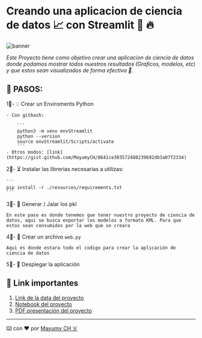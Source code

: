 

# Creando una aplicacion de ciencia de datos 📈 con Streamlit 🐍 🔥

![banner](https://d33wubrfki0l68.cloudfront.net/dd2a2b03ccc054ff15ef9dc1ca050c7e0b7e19be/4131e/images/logo.png)

_Este Proyecto tiene como objetivo crear una aplicacion de ciencia de datos donde podamos mostrar todos nuestros resultados (Graficos, modelos, etc) y que estos sean visualizados de forma efectiva 🌟._


## 🔎 PASOS:

1⃣-  💡  Crear un Enviroments Python

    - Con gitbash:

        ```
        python3 -m venv envStreamlit
        python --version
        source envStreamlit/Scripts/activate
        ```
    - Otros modos: [link](https://gist.github.com/MayumyCH/8641ce303572488239692db3a07f2334)

2⃣- ⏳ Instalar las librerias necesarias a utilizas:

    ```
    pip install -r ./resources/requirements.txt
    ```

3⃣- ⚙ Generar / Jalar los pkl

    En este paso es donde tenemos que tener nuestro proyecto de ciencia de datos, aqui se busca exportar los modelos a formato KML. Para que estos sean consumidos por la web que se creara


4⃣- 🗒 Crear un archivo ``web.py``

    Aqui es donde estara todo el codigo para crear la aplicación de ciencia de datos

5⃣- 🚀 Desplegar la aplicación


## 🔗 Link importantes 
1. [Link de la data del proyecto]()
2. [Notebook del proyecto]()
2. [PDF presentación del proyecto]()

---
⌨️ con ❤️ por  [Mayumy CH ☠️](https://github.com/MayumyCH)  